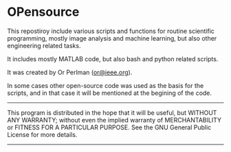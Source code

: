 # OPensource

This repostiroy include various scripts and functions for routine scientific programming, mostly image analysis and machine learning, but also other engineering related tasks.

 It includes mostly MATLAB code, but also bash and python related scripts. 

It was created by Or Perlman (or@ieee.org). 

In some cases other open-source code was used as the basis for the scripts, and in that case it will be mentioned at the begining of the code. 

********************************************************************
  This program is distributed in the hope that it will be useful,
    but WITHOUT ANY WARRANTY; without even the implied warranty of
    MERCHANTABILITY or FITNESS FOR A PARTICULAR PURPOSE.  See the
GNU General Public License for more details.
******************************************************************



